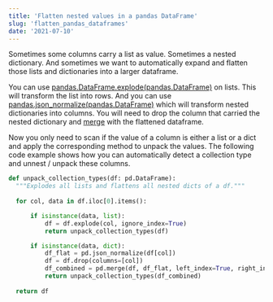 ```yaml
---
title: 'Flatten nested values in a pandas DataFrame'
slug: 'flatten_pandas_dataframes'
date: '2021-07-10'
---
```


Sometimes some columns carry a list as value. Sometimes a nested dictionary. And sometimes we want to automatically expand and flatten those lists and dictionaries into a larger dataframe. 

You can use [pandas.DataFrame.explode(pandas.DataFrame)](https://pandas.pydata.org/pandas-docs/stable/reference/api/pandas.DataFrame.explode.html) on lists. This will transform the list into rows. And you can use [pandas.json_normalize(pandas.DataFrame)](https://pandas.pydata.org/pandas-docs/stable/user_guide/io.html?highlight=json_normalize#normalization) which will transform nested dictionaries into columns. You will need to drop the column that carried the nested dictionary and [merge](https://pandas.pydata.org/pandas-docs/stable/reference/api/pandas.DataFrame.merge.html?highlight=merge#pandas.DataFrame.merge) with the flattened dataframe. 

Now you only need to scan if the value of a column is either a list or a dict and apply the corresponding method to unpack the values. The following code example shows how you can automatically detect a collection type and unnest / unpack these columns. 

```python
def unpack_collection_types(df: pd.DataFrame):
  """Explodes all lists and flattens all nested dicts of a df."""
    
  for col, data in df.iloc[0].items():

      if isinstance(data, list):
          df = df.explode(col, ignore_index=True)
          return unpack_collection_types(df)

      if isinstance(data, dict):
          df_flat = pd.json_normalize(df[col])
          df = df.drop(columns=[col])
          df_combined = pd.merge(df, df_flat, left_index=True, right_index=True, suffixes=('', f'({col})'))
          return unpack_collection_types(df_combined)
            
  return df
```